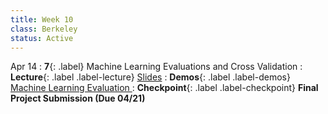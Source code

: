 ```yaml
---
title: Week 10
class: Berkeley
status: Active
---
```


Apr 14
: **7**{: .label} Machine Learning Evaluations and Cross Validation
: **Lecture**{: .label .label-lecture} <a href = "{{site.links.lectures.lecture07}}" target = "_blank">Slides</a>
: **Demos**{: .label .label-demos} <a href = "{{site.links.demos.demo06}}" target = "_blank"> Machine Learning Evaluation </a>
: **Checkpoint**{: .label .label-checkpoint} **Final Project Submission (Due 04/21)**